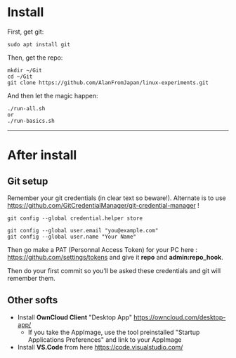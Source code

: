 # Install 
First, get git:
```
sudo apt install git
```

Then, get the repo:
```
mkdir ~/Git
cd ~/Git
git clone https://github.com/AlanFromJapan/linux-experiments.git
```

And then let the magic happen:
```
./run-all.sh
or
./run-basics.sh
```

----

# After install

## Git setup
Remember your git credentials (in clear text so beware!). Alternate is to use https://github.com/GitCredentialManager/git-credential-manager !
```
git config --global credential.helper store

git config --global user.email "you@example.com"
git config --global user.name "Your Name"
```
Then go make a PAT (Personnal Access Token) for your PC here : https://github.com/settings/tokens
and give it **repo** and **admin:repo_hook**.

Then do your first commit so you'll be asked these credentials and git will remember them.

## Other softs

- Install **OwnCloud Client** "Desktop App" https://owncloud.com/desktop-app/
    - If you take the AppImage, use the tool preinstalled "Startup Applications Preferences" and link to your AppImage
- Install **VS.Code** from here https://code.visualstudio.com/



